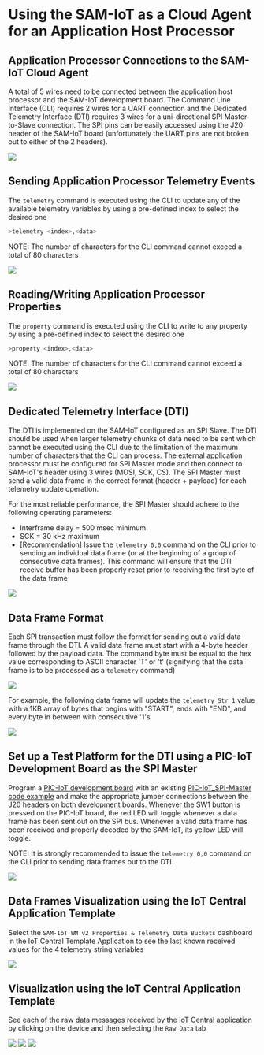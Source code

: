 # Using the SAM-IoT as a Cloud Agent for an Application Host Processor

## Application Processor Connections to the SAM-IoT Cloud Agent

A total of 5 wires need to be connected between the application host processor and the SAM-IoT development board.  The Command Line Interface (CLI) requires 2 wires for a UART connection and the Dedicated Telemetry Interface (DTI) requires 3 wires for a uni-directional SPI Master-to-Slave connection.  The SPI pins can be easily accessed using the J20 header of the SAM-IoT board (unfortunately the UART pins are not broken out to either of the 2 headers).

<img src=".//media/image119.png"/>

## Sending Application Processor Telemetry Events

The `telemetry` command is executed using the CLI to update any of the available telemetry variables by using a pre-defined index to select the desired one

```bash
>telemetry <index>,<data>
```
NOTE: The number of characters for the CLI command cannot exceed a total of 80 characters

<img src=".//media/image120.png"/>

## Reading/Writing Application Processor Properties

The `property` command is executed using the CLI to write to any property by using a pre-defined index to select the desired one

```bash
>property <index>,<data>
```
NOTE: The number of characters for the CLI command cannot exceed a total of 80 characters

<img src=".//media/image121.png"/>

## Dedicated Telemetry Interface (DTI)

The DTI is implemented on the SAM-IoT configured as an SPI Slave. The DTI should be used when larger telemetry chunks of data need to be sent which cannot be executed using the CLI due to the limitation of the maximum number of characters that the CLI can process.  The external application processor must be configured for SPI Master mode and then connect to SAM-IoT's header using 3 wires (MOSI, SCK, CS).  The SPI Master must send a valid data frame in the correct format (header + payload) for each telemetry update operation.

For the most reliable performance, the SPI Master should adhere to the following operating parameters:

- Interframe delay = 500 msec minimum
- SCK = 30 kHz maximum
- [Recommendation] Issue the `telemetry 0,0` command on the CLI prior to sending an individual data frame (or at the beginning of a group of consecutive data frames).  This command will ensure that the DTI receive buffer has been properly reset prior to receiving the first byte of the data frame

<img src=".//media/image122.png"/>

## Data Frame Format

Each SPI transaction must follow the format for sending out a valid data frame through the DTI.  A valid data frame must start with a 4-byte header followed by the payload data.  The command byte must be equal to the hex value corresponding to ASCII character 'T' or 't' (signifying that the data frame is to be processed as a `telemetry` command)

<img src=".//media/image123.png"/>

For example, the following data frame will update the `telemetry_Str_1` value with a 1KB array of bytes that begins with "START", ends with "END", and every byte in between with consecutive '1's

<img src=".//media/image124.png"/>

## Set up a Test Platform for the DTI using a PIC-IoT Development Board as the SPI Master

Program a [PIC-IoT development board](https://www.microchip.com/en-us/development-tool/PIC-IoT-WMX#additional-summary) with an existing [PIC-IoT_SPI-Master code example](https://github.com/randywu763/MCHP-IoT_SPI) and make the appropriate jumper connections between the J20 headers on both development boards.  Whenever the SW1 button is pressed on the PIC-IoT board, the red LED will toggle whenever a data frame has been sent out on the SPI bus.  Whenever a valid data frame has been received and properly decoded by the SAM-IoT, its yellow LED will toggle.

NOTE: It is strongly recommended to issue the `telemetry 0,0` command on the CLI prior to sending data frames out to the DTI

<img src=".//media/image125.png"/>

## Data Frames Visualization using the IoT Central Application Template

Select the `SAM-IoT WM v2 Properties & Telemetry Data Buckets` dashboard in the IoT Central Template Application to see the last known received values for the 4 telemetry string variables

<img src=".//media/image126.png"/>

## Visualization using the IoT Central Application Template

See each of the raw data messages received by the IoT Central application by clicking on the device and then selecting the `Raw Data` tab

<img src=".//media/image127.png"/>

<img src=".//media/image128.png"/>

<img src=".//media/image129.png"/>
